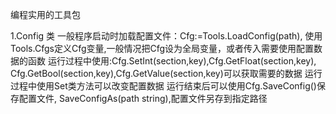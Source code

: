 编程实用的工具包

1.Config 类
一般程序启动时加载配置文件：Cfg:=Tools.LoadConfig(path),
使用Tools.Cfgs定义Cfg变量,一般情况把Cfg设为全局变量，或者传入需要使用配置数据的函数
运行过程中使用:Cfg.SetInt(section,key),Cfg.GetFloat(section,key),
Cfg.GetBool(section,key),Cfg.GetValue(section,key)可以获取需要的数据
运行过程中使用Set类方法可以改变配置数据
运行结束后可以使用Cfg.SaveConfig()保存配置文件,
SaveConfigAs(path string),配置文件另存到指定路径
